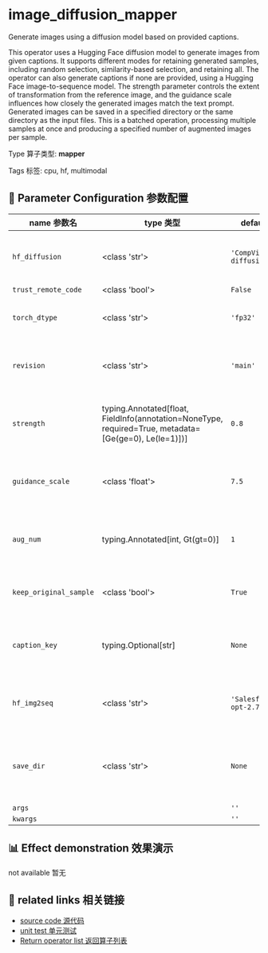 # image_diffusion_mapper

Generate images using a diffusion model based on provided captions.

This operator uses a Hugging Face diffusion model to generate images from given
captions. It supports different modes for retaining generated samples, including random
selection, similarity-based selection, and retaining all. The operator can also generate
captions if none are provided, using a Hugging Face image-to-sequence model. The
strength parameter controls the extent of transformation from the reference image, and
the guidance scale influences how closely the generated images match the text prompt.
Generated images can be saved in a specified directory or the same directory as the
input files. This is a batched operation, processing multiple samples at once and
producing a specified number of augmented images per sample.

Type 算子类型: **mapper**

Tags 标签: cpu, hf, multimodal

## 🔧 Parameter Configuration 参数配置
| name 参数名 | type 类型 | default 默认值 | desc 说明 |
|--------|------|--------|------|
| `hf_diffusion` | <class 'str'> | `'CompVis/stable-diffusion-v1-4'` | diffusion model name on huggingface to generate |
| `trust_remote_code` | <class 'bool'> | `False` |  |
| `torch_dtype` | <class 'str'> | `'fp32'` | the floating point type used to load the diffusion |
| `revision` | <class 'str'> | `'main'` | The specific model version to use. It can be a |
| `strength` | typing.Annotated[float, FieldInfo(annotation=NoneType, required=True, metadata=[Ge(ge=0), Le(le=1)])] | `0.8` | Indicates extent to transform the reference image. |
| `guidance_scale` | <class 'float'> | `7.5` | A higher guidance scale value encourages the |
| `aug_num` | typing.Annotated[int, Gt(gt=0)] | `1` | The image number to be produced by stable-diffusion |
| `keep_original_sample` | <class 'bool'> | `True` | whether to keep the original sample. If |
| `caption_key` | typing.Optional[str] | `None` | the key name of fields in samples to store captions |
| `hf_img2seq` | <class 'str'> | `'Salesforce/blip2-opt-2.7b'` | model name on huggingface to generate caption if |
| `save_dir` | <class 'str'> | `None` | The directory where generated image files will be stored. |
| `args` |  | `''` |  |
| `kwargs` |  | `''` |  |

## 📊 Effect demonstration 效果演示
not available 暂无

## 🔗 related links 相关链接
- [source code 源代码](../../../data_juicer/ops/mapper/image_diffusion_mapper.py)
- [unit test 单元测试](../../../tests/ops/mapper/test_image_diffusion_mapper.py)
- [Return operator list 返回算子列表](../../Operators.md)